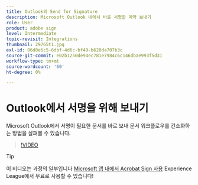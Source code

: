 ```yaml
---
title: Outlook의 Send for Signature
description: Microsoft Outlook 내에서 바로 서명할 계약 보내기
role: User
product: adobe sign
level: Intermediate
topic-revisit: Integrations
thumbnail: 29765t1.jpg
exl-id: 06d8e6c5-6dbf-4d6c-bf49-b620da707b3c
source-git-commit: e02b1250de94ec781e7984c6c146dbae993f5d31
workflow-type: tm+mt
source-wordcount: '60'
ht-degree: 0%

---
```


# Outlook에서 서명을 위해 보내기

Microsoft Outlook에서 서명이 필요한 문서를 바로 보내 문서 워크플로우를 간소화하는 방법을 살펴볼 수 있습니다.

>[!VIDEO](https://video.tv.adobe.com/v/29765t1?hidetitle=true)

>[!TIP]
>
>이 비디오는 과정의 일부입니다 [Microsoft 앱 내에서 Acrobat Sign 사용](https://experienceleague.adobe.com/?recommended=Sign-U-1-2020.2) Experience League에서 무료로 사용할 수 있습니다!
